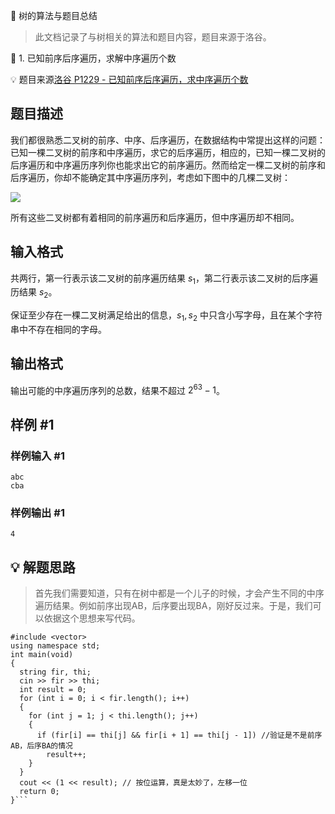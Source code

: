 🌳 树的算法与题目总结
>此文档记录了与树相关的算法和题目内容，题目来源于洛谷。

📌 1. 已知前序后序遍历，求解中序遍历个数

💡 题目来源[洛谷 P1229 - 已知前序后序遍历，求中序遍历个数](https://www.luogu.com.cn/problem/P1229)

## 题目描述

我们都很熟悉二叉树的前序、中序、后序遍历，在数据结构中常提出这样的问题：已知一棵二叉树的前序和中序遍历，求它的后序遍历，相应的，已知一棵二叉树的后序遍历和中序遍历序列你也能求出它的前序遍历。然而给定一棵二叉树的前序和后序遍历，你却不能确定其中序遍历序列，考虑如下图中的几棵二叉树：

![](https://cdn.luogu.com.cn/upload/image_hosting/w75s9yip.png)

所有这些二叉树都有着相同的前序遍历和后序遍历，但中序遍历却不相同。

## 输入格式

共两行，第一行表示该二叉树的前序遍历结果 $s_1$，第二行表示该二叉树的后序遍历结果 $s_2$。


保证至少存在一棵二叉树满足给出的信息，$s _ 1, s _ 2$ 中只含小写字母，且在某个字符串中不存在相同的字母。

## 输出格式

输出可能的中序遍历序列的总数，结果不超过 $2^{63}-1$。

## 样例 #1

### 样例输入 #1

```
abc                           
cba
```

### 样例输出 #1

```
4
```

## 💡 解题思路
>首先我们需要知道，只有在树中都是一个儿子的时候，才会产生不同的中序遍历结果。例如前序出现AB，后序要出现BA，刚好反过来。于是，我们可以依据这个思想来写代码。

```#include <iostream>
#include <vector>
using namespace std;
int main(void)
{
  string fir, thi;
  cin >> fir >> thi;
  int result = 0;
  for (int i = 0; i < fir.length(); i++)
  {
    for (int j = 1; j < thi.length(); j++)
    {
      if (fir[i] == thi[j] && fir[i + 1] == thi[j - 1]) //验证是不是前序AB，后序BA的情况
        result++;
    }
  }
  cout << (1 << result); // 按位运算，真是太妙了，左移一位
  return 0;
}```